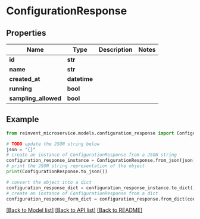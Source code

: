 # ConfigurationResponse


## Properties

Name | Type | Description | Notes
------------ | ------------- | ------------- | -------------
**id** | **str** |  | 
**name** | **str** |  | 
**created_at** | **datetime** |  | 
**running** | **bool** |  | 
**sampling_allowed** | **bool** |  | 

## Example

```python
from reinvent_microservice.models.configuration_response import ConfigurationResponse

# TODO update the JSON string below
json = "{}"
# create an instance of ConfigurationResponse from a JSON string
configuration_response_instance = ConfigurationResponse.from_json(json)
# print the JSON string representation of the object
print(ConfigurationResponse.to_json())

# convert the object into a dict
configuration_response_dict = configuration_response_instance.to_dict()
# create an instance of ConfigurationResponse from a dict
configuration_response_form_dict = configuration_response.from_dict(configuration_response_dict)
```
[[Back to Model list]](../README.md#documentation-for-models) [[Back to API list]](../README.md#documentation-for-api-endpoints) [[Back to README]](../README.md)


